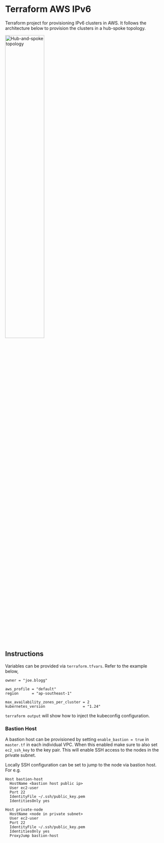 # Terraform AWS IPv6

Terraform project for provisioning IPv6 clusters in AWS.
It follows the architecture below to provision the clusters in a hub-spoke topology.

<img src="https://user-images.githubusercontent.com/2648624/224839862-5885768d-648d-421c-bee6-b38903af9027.png" width="50%" height="50%" alt="Hub-and-spoke topology">

## Instructions

Variables can be provided via `terraform.tfvars`. Refer to the example below,

```
owner = "joe.blogg"

aws_profile = "default"
region      = "ap-southeast-1"

max_availability_zones_per_cluster = 2
kubernetes_version                 = "1.24"
```

`terraform output` will show how to inject the kubeconfig configuration.

### Bastion Host

A bastion host can be provisioned by setting `enable_bastion = true` in `master.tf` in each individual VPC.
When this enabled make sure to also set `ec2_ssh_key` to the key pair.
This will enable SSH access to the nodes in the private subnet.

Locally SSH configuration can be set to jump to the node via bastion host. For e.g.

```
Host bastion-host
  HostName <bastion host public ip>
  User ec2-user
  Port 22
  IdentityFile ~/.ssh/public_key.pem
  IdentitiesOnly yes

Host private-node
  HostName <node in private subnet>
  User ec2-user
  Port 22
  IdentityFile ~/.ssh/public_key.pem
  IdentitiesOnly yes
  ProxyJump bastion-host
```